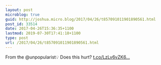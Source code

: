 ```yaml
---
layout: post
microblog: true
guid: http://joshua.micro.blog/2017/04/26/t857091011901890561.html
post_id: 33514
date: 2017-04-26T15:36:35+1100
lastmod: 2019-07-30T17:41:18+1100
type: post
url: /2017/04/26/t857091011901890561.html
---
```

From the @unpopularist💡 Does this hurt? [t.co/LzLv6vZK6...](https://t.co/LzLv6vZK6d)
